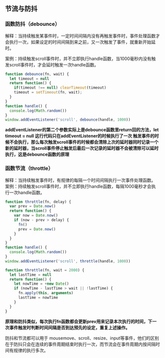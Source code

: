 ## 节流与防抖

### 函数防抖（debounce）

解释：当持续触发某事件时，一定时间间隔内没有再触发事件时，事件处理函数才会执行一次，如果设定的时间间隔到来之前，又一次触发了事件，就重新开始延时。

案例：持续触发scroll事件时，并不立即执行handle函数，当1000毫秒内没有触发scroll事件时，才会延时触发一次handle函数。

```javascript
function debounce(fn, wait) {
  let timeout = null
  return function() {
    if(timeout !== null) clearTimeout(timeout)     
    timeout = setTimeout(fn, wait);
  }
}
function handle() {   
  console.log(Math.random())
}
window.addEventListener('scroll', debounce(handle, 1000))
```

**addEventListener的第二个参数实际上是debounce函数里return回的方法，let timeout = null 这行代码只在addEventListener的时候执行了一次 触发事件的时候不会执行，那么每次触发scroll事件的时候都会清除上次的延时器同时记录一个新的延时器，当scroll事件停止触发后最后一次记录的延时器不会被清除可以延时执行，这是debounce函数的原理**

### 函数节流（throttle）

解释：当持续触发事件时，有规律的每隔一个时间间隔执行一次事件处理函数。
 案例：持续触发scroll事件时，并不立即执行handle函数，每隔1000毫秒才会执行一次handle函数。

```javascript
function throttle(fn, delay) {
  var prev = Date.now()
  return function() {
    var now = Date.now()
    if (now - prev > delay) {
      fn()
      prev = Date.now()
    }
  }
} 
function handle() {
  console.log(Math.random())
}
window.addEventListener('scroll', throttle(handle, 1000))
```

```javascript
function throttle(fn, wait = 2000) {
  let lastTime = null
  return function() {
    let nowTime = +new Date()
    if (nowTime - lastTime > wait || !lastTime) {
      fn.apply(this, arguments)
      lastTime = nowTime
    }
  }
}
```

**原理和防抖类似，每次执行fn函数都会更新prev用来记录本次执行的时间，下一次事件触发时判断时间间隔是否到达预先的设定，重复上述操作。**

防抖和节流都可以用于 mousemove、scroll、resize、input等事件，他们的区别在于防抖只会在连续的事件周期结束时执行一次，而节流会在事件周期内按间隔时间有规律的执行多次。